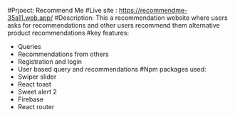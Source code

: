 #Prjoect: Recommend Me
#Live site : https://recommendme-35a11.web.app/
#Description:
This a recommendation website where users asks for recommendations and other users recommend them alternative product recommendations
#key features:

- Queries
- Recommendations from others
- Registration and login
- User based query and recommendations
  #Npm packages used:
- Swiper slider
- React toast
- Sweet alert 2
- Firebase
- React router
